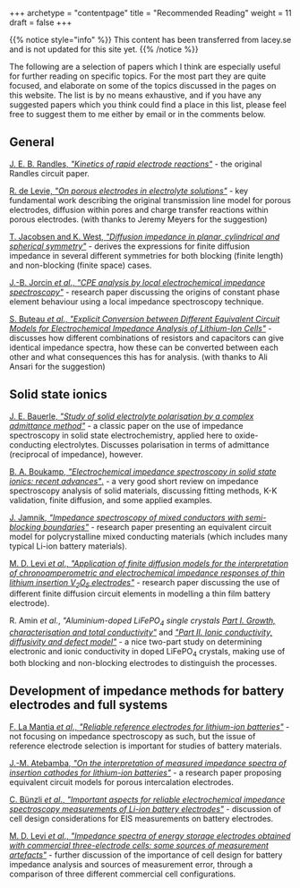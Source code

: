 +++
archetype = "contentpage"
title = "Recommended Reading"
weight = 11
draft = false
+++

{{% notice style="info" %}}
This content has been transferred from lacey.se and is not updated for this site yet.
{{% /notice %}}

The following are a selection of papers which I think are especially useful for further reading on specific topics. For the most part they are quite focused, and elaborate on some of the topics discussed in the pages on this website. The list is by no means exhaustive, and if you have any suggested papers which you think could find a place in this list, please feel free to suggest them to me either by email or in the comments below.

## General

[J. E. B. Randles, _"Kinetics of rapid electrode reactions"_](http://dx.doi.org/10.1039/DF9470100011) - the original Randles circuit paper.

[R. de Levie, _"On porous electrodes in electrolyte solutions"_](https://doi.org/10.1016/0013-4686(63)80042-0) - key fundamental work describing the original transmission line model for porous electrodes, diffusion within pores and charge transfer reactions within porous electrodes. (with thanks to Jeremy Meyers for the suggestion)

[T. Jacobsen and K. West, _"Diffusion impedance in planar, cylindrical and spherical symmetry"_](https://doi.org/10.1016/0013-4686(94)E0192-3) - derives the expressions for finite diffusion impedance in several different symmetries for both blocking (finite length) and non-blocking (finite space) cases.

[J.-B. Jorcin _et al_., _"CPE analysis by local electrochemical impedance spectroscopy"_](https://doi.org/10.1016/j.electacta.2005.02.128) - research paper discussing the origins of constant phase element behaviour using a local impedance spectroscopy technique.

[S. Buteau _et al_., _"Explicit Conversion between Different Equivalent Circuit Models for Electrochemical Impedance Analysis of Lithium-Ion Cells"_](https://doi.org/10.1149/2.0841802jes) - discusses how different combinations of resistors and capacitors can give identical impedance spectra, how these can be converted between each other and what consequences this has for analysis. (with thanks to Ali Ansari for the suggestion)

## Solid state ionics

[J. E. Bauerle, _"Study of solid electrolyte polarisation by a complex admittance method"_](https://doi.org/10.1016/0022-3697(69)90039-0) - a classic paper on the use of impedance spectroscopy in solid state electrochemistry, applied here to oxide-conducting electrolytes. Discusses polarisation in terms of admittance (reciprocal of impedance), however.

[B. A. Boukamp, _"Electrochemical impedance spectroscopy in solid state ionics: recent advances"_.](https://doi.org/10.1016/j.ssi.2003.07.002) - a very good short review on impedance spectroscopy analysis of solid materials, discussing fitting methods, K-K validation, finite diffusion, and some applied examples.

[J. Jamnik, _"Impedance spectroscopy of mixed conductors with semi-blocking boundaries"_](https://doi.org/10.1016/S0167-2738(02)00183-2) - research paper presenting an equivalent circuit model for polycrystalline mixed conducting materials (which includes many typical Li-ion battery materials).

[M. D. Levi _et al_., _"Application of finite diffusion models for the interpretation of chronoamperometric and electrochemical impedance responses of thin lithium insertion V<sub>2</sub>O<sub>5</sub> electrodes"_](https://doi.org/10.1016/S0167-2738(01)00819-0) - research paper discussing the use of different finite diffusion circuit elements in modelling a thin film battery electrode).

R. Amin _et al_., _"Aluminium-doped LiFePO<sub>4</sub> single crystals_ [_Part I. Growth, characterisation and total conductivity"_](http://dx.doi.org/10.1039/B801234B) and [_"Part II. Ionic conductivity, diffusivity and defect model"_](http://dx.doi.org/10.1039/B801795F) - a nice two-part study on determining electronic and ionic conductivity in doped LiFePO<sub>4</sub> crystals, making use of both blocking and non-blocking electrodes to distinguish the processes.

## Development of impedance methods for battery electrodes and full systems

[F. La Mantia _et al_., _"Reliable reference electrodes for lithium-ion batteries"_](https://doi.org/10.1016/j.elecom.2013.03.015) - not focusing on impedance spectroscopy as such, but the issue of reference electrode selection is important for studies of battery materials.


[J.-M. Atebamba, _"On the interpretation of measured impedance spectra of insertion cathodes for lithium-ion batteries"_](http://dx.doi.org/10.1149/1.3489353) - a research paper proposing equivalent circuit models for porous intercalation electrodes.

[C. Bünzli _et al_., _"Important aspects for reliable electrochemical impedance spectroscopy measurements of Li-ion battery electrodes"_](http://dx.doi.org/10.1149/2.1061501jes) - discussion of cell design considerations for EIS measurements on battery electrodes.

[M. D. Levi _et al_., _"Impedance spectra of energy storage electrodes obtained with commercial three-electrode cells: some sources of measurement artefacts"_](http://dx.doi.org/10.1016/j.electacta.2014.10.083) - further discussion of the importance of cell design for battery impedance analysis and sources of measurement error, through a comparison of three different commercial cell configurations.